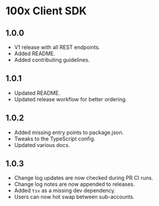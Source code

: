 # 100x Client SDK

## 1.0.0

- V1 release with all REST endpoints.
- Added README.
- Added contributing guidelines.

## 1.0.1

- Updated README.
- Updated release workflow for better ordering.

## 1.0.2

- Added missing entry points to package.json.
- Tweaks to the TypeScript config.
- Updated various docs.

## 1.0.3

- Change log updates are now checked during PR CI runs.
- Change log notes are now appended to releases.
- Added `tsx` as a missing dev dependency.
- Users can now hot swap between sub-accounts.
